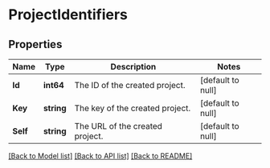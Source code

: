 # ProjectIdentifiers

## Properties
Name | Type | Description | Notes
------------ | ------------- | ------------- | -------------
**Id** | **int64** | The ID of the created project. | [default to null]
**Key** | **string** | The key of the created project. | [default to null]
**Self** | **string** | The URL of the created project. | [default to null]

[[Back to Model list]](../README.md#documentation-for-models) [[Back to API list]](../README.md#documentation-for-api-endpoints) [[Back to README]](../README.md)

